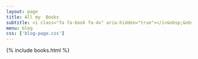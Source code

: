 ```yaml
---
layout: page
title: All my  Books
subtitle: <i class="fa fa-book fa-4x" aria-hidden="true"></i>&nbsp;&nbsp; Tech, Finance, Investing, Self Improvement, Health and Fitness etc.
menu: blog
css: ['blog-page.css']
---
```

{% include books.html %}